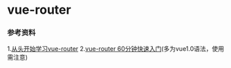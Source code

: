 # vue-router

### 参考资料
1.[从头开始学习vue-router](https://juejin.im/post/5b0281b851882542845257e7)
2.[vue-router 60分钟快速入门](https://www.cnblogs.com/keepfool/p/5690366.html)(多为vue1.0语法，使用需注意)
